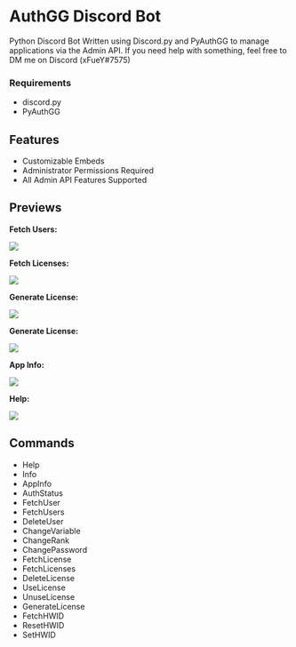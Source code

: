# AuthGG Discord Bot
Python Discord Bot Written using Discord.py and PyAuthGG to manage applications via the Admin API.
If you need help with something, feel free to DM me on Discord (xFueY#7575)

### Requirements
- discord.py
- PyAuthGG

## Features
- Customizable Embeds
- Administrator Permissions Required
- All Admin API Features Supported


## Previews

**Fetch Users:**

![](https://i.imgur.com/yFkeU8R.gif)

**Fetch Licenses:**

![](https://i.imgur.com/QnyVPzl.gif)

**Generate License:**

![](https://i.imgur.com/a8YvhJ2.png)

**Generate License:**

![](https://i.imgur.com/m71gAJ2.png)

**App Info:**

![](https://i.imgur.com/MkYH4Ge.png)

**Help:**

![](https://i.imgur.com/4AwrYra.png)


## Commands
- Help
- Info
- AppInfo
- AuthStatus
- FetchUser
- FetchUsers
- DeleteUser
- ChangeVariable
- ChangeRank
- ChangePassword
- FetchLicense
- FetchLicenses
- DeleteLicense
- UseLicense
- UnuseLicense
- GenerateLicense
- FetchHWID
- ResetHWID
- SetHWID
